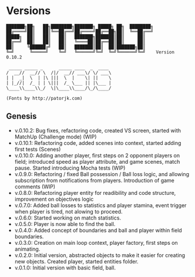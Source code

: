 Versions
========
```
███████╗██╗   ██╗████████╗███████╗ █████╗ ██╗  ████████╗
██╔════╝██║   ██║╚══██╔══╝██╔════╝██╔══██╗██║  ╚══██╔══╝
█████╗  ██║   ██║   ██║   ███████╗███████║██║     ██║   
██╔══╝  ██║   ██║   ██║   ╚════██║██╔══██║██║     ██║   
██║     ╚██████╔╝   ██║   ███████║██║  ██║███████╗██║   
╚═╝      ╚═════╝    ╚═╝   ╚══════╝╚═╝  ╚═╝╚══════╝╚═╝    Version 0.10.2
                                                        
 _____ _____ _      _____ ____  _  ____ 
/  __//  __// \  /|/  __// ___\/ \/ ___\
| |  _|  \  | |\ |||  \  |    \| ||    \
| |_//|  /_ | | \|||  /_ \___ || |\___ |
\____\\____\\_/  \|\____\\____/\_/\____/
                                        
(Fonts by http://patorjk.com)
```                                                                                        
Genesis
-------
- v.0.10.2: Bug fixes, refactoring code, created VS screen, started with MatchUp (Challenge mode) (WIP)
- v.0.10.1: Refactoring code, added scenes into context, started adding first tests (Scenes)
- v.0.10.0: Adding another player, first steps on 2 opponent players on field; introduced speed as player attribute, and game scenes, match pause. Started introducing Mocha tests (WIP)
- v.0.9.0: Refactoring / fixed Ball possession / Ball loss logic, and allowing subscription from notifications from players. Introduction of game comments (WIP)
- v.0.8.0: Refactoring player entity for readibility and code structure, improvement on objectives logic 
- v.0.7.0: Added ball losses to statistics and player stamina, event trigger when player is tired, not alowing to proceed.
- v.0.6.0: Started working on match statistics.
- v.0.5.0: Player is now able to find the ball. 
- v.0.4.0: Added concept of boundaries and ball and player within field boundaries.
- v.0.3.0: Creation on main loop context, player factory, first steps on animating.
- v.0.2.0: Initial version, abstracted objects to make it easier for creating new objects. Created player, started entities folder.
- v.0.1.0: Initial version with basic field, ball.
